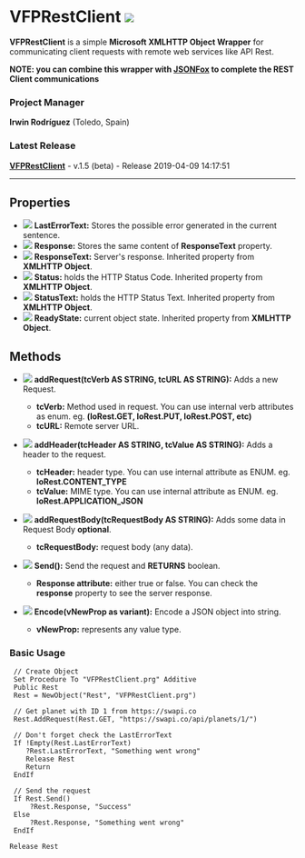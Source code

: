 # VFPRestClient ![](images/prg.gif)  

**VFPRestClient** is a simple **Microsoft XMLHTTP Object Wrapper** for communicating client requests with remote web services like API Rest.

**NOTE: you can combine this wrapper with [JSONFox](https://github.com/Irwin1985/JSONFox) to complete the REST Client communications** 
### Project Manager

**Irwin Rodríguez** (Toledo, Spain)

### Latest Release

**[VFPRestClient](/README.md)** - v.1.5 (beta) - Release 2019-04-09 14:17:51

<hr>

## Properties
* ![](images/prop.gif) **LastErrorText:** Stores the possible error generated in the current sentence.
* ![](images/prop.gif) **Response:** Stores the same content of **ResponseText** property.
* ![](images/prop.gif) **ResponseText:** Server's response. Inherited property from **XMLHTTP Object**.
* ![](images/prop.gif) **Status:** holds the HTTP Status Code. Inherited property from **XMLHTTP Object**.
* ![](images/prop.gif) **StatusText:** holds the HTTP Status Text. Inherited property from **XMLHTTP Object**.
* ![](images/prop.gif) **ReadyState:** current object state. Inherited property from **XMLHTTP Object**.

## Methods

* ![](images/meth.gif) **addRequest(tcVerb AS STRING, tcURL AS STRING):** Adds a new Request.
  * **tcVerb:** Method used in request. You can use internal verb attributes as enum. eg. **(loRest.GET, loRest.PUT, loRest.POST, etc)**
  * **tcURL:** Remote server URL.
  
* ![](images/meth.gif) **addHeader(tcHeader AS STRING, tcValue AS STRING):** Adds a header to the request.
  * **tcHeader:** header type. You can use internal attribute as ENUM. eg. **loRest.CONTENT_TYPE**
  * **tcValue:** MIME type. You can use internal attribute as ENUM. eg. **loRest.APPLICATION_JSON**
  
* ![](images/meth.gif) **addRequestBody(tcRequestBody AS STRING):** Adds some data in Request Body **optional**.
  * **tcRequestBody:** request body (any data).

* ![](images/meth.gif) **Send():** Send the request and **RETURNS** boolean.
  * **Response attribute:** either true or false. You can check the **response** property to see the server response.

* ![](images/meth.gif) **Encode(vNewProp as variant):** Encode a JSON object into string.
  * **vNewProp:** represents any value type.
  
### Basic Usage

```xBase
 // Create Object
 Set Procedure To "VFPRestClient.prg" Additive
 Public Rest
 Rest = NewObject("Rest", "VFPRestClient.prg")
 
 // Get planet with ID 1 from https://swapi.co
 Rest.AddRequest(Rest.GET, "https://swapi.co/api/planets/1/")
 
 // Don't forget check the LastErrorText
 If !Empty(Rest.LastErrorText) 
 	?Rest.LastErrorText, "Something went wrong"
	Release Rest
	Return
 EndIf
 
 // Send the request
 If Rest.Send()
     ?Rest.Response, "Success"
 Else
     ?Rest.Response, "Something went wrong"
 EndIf
 
Release Rest
```
